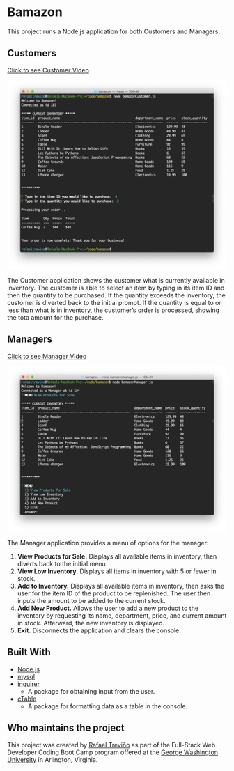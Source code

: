 # Bamazon

This project runs a Node.js application for both Customers and Managers.

## Customers

[Click to see Customer Video](https://drive.google.com/file/d/1a9Rx_d69NWdeI_Tr7jHnrBozN9FT_bNo/view)

![Customer Image](./images/bamazonCustomer.png)

The Customer application shows the customer what is currently available in inventory. The customer is able to select an item by typing in its item ID and then the quantity to be purchased. If the quantity exceeds the inventory, the customer is diverted back to the initial prompt. If the quantity is equal to or less than what is in inventory, the customer’s order is processed, showing the tota amount for the purchase.

## Managers

[Click to see Manager Video](https://drive.google.com/file/d/12qvkbVwDIVkF42h-kiFQ1hUjlK_cu2hw/view)

![Manager Image](./images/bamazonManager.png)

The Manager application provides a menu of options for the manager:
1. **View Products for Sale.** Displays all available items in inventory, then diverts back to the initial menu.
2. **View Low Inventory.** Displays all items in inventory with 5 or fewer in stock.
3. **Add to Inventory.** Displays all available items in inventory, then asks the user for the item ID of the product to be replenished. The user then inputs the amount to be added to the current stock.
4. **Add New Product.** Allows the user to add a new product to the inventory by requesting its name, department, price, and current amount in stock. Afterward, the new inventory is displayed.
5. **Exit.** Disconnects the application and clears the console.

## Built With

* [Node.js](https://nodejs.org/en/)
* [mysql](https://www.npmjs.com/package/mysql)
* [inquirer](https://www.npmjs.com/package/inquirer)
  * A package for obtaining input from the user.
* [cTable](https://www.npmjs.com/package/console.table)
  * A package for formatting data as a table in the console.

## Who maintains the project
This project was created by [Rafael Treviño](https://github.com/rafaeltrevino/) as part of the Full-Stack Web Developer Coding Boot Camp program offered at the [George Washington University](https://bootcamp.cps.gwu.edu/coding/) in Arlington, Virginia.